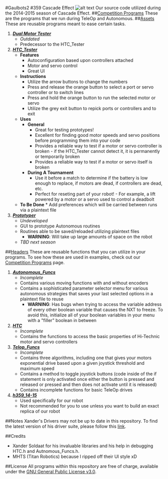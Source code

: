 #Gaulbots2 #359 Cascade Effect
![alt text](https://goo.gl/Jf7P4a)
Our source code utilized during the 2014-2015 season of Cascade Effect.
##[Competition Programs](https://github.com/ftc359/ftc2014/tree/master/Competition%20Programs)
These are the programs that we run during TeleOp and Autonomous.
##[Assets](https://github.com/ftc359/ftc2014/tree/master/Competition%20Programs/Assets)
These are reusable programs meant to ease certain tasks.

1. [**_Dual Motor Tester_**](https://github.com/ftc359/ftc2014/blob/master/Competition%20Programs/Assets/Dual%20Motor%20Tester.c)
    * _Outdated_
    * Predecessor to the HTC_Tester
2. [**_HTC_Tester_**](https://github.com/ftc359/ftc2014/blob/master/Competition%20Programs/Assets/HTC_Tester%20v1.0.c)
    * **Features**
        * Autoconfiguration based upon controllers attached
        * Motor and servo control
        * Great UI
    * **Instructions**
        * Utilize the arrow buttons to change the numbers
        * Press and release the orange button to select a port or servo controller or to switch lines
        * Press and hold the orange button to run the selected motor or servo
        * Utilize the grey exit button to repick ports or controllers and to exit
    * **Uses**
        * **General**
            * Great for testing prototypes!
            * Excellent for finding good motor speeds and servo positions before programming them into your code
            * Provides a reliable way to test if a motor or servo controller is broken - if the HTC_Tester cannot detect it, it is permanently or temporarily broken
            * Provides a reliable way to test if a motor or servo itself is broken
        * **During A Tournament**
            * Use it before a match to determine if the battery is low enough to replace, if motors are dead, if controllers are dead, etc.
            * Perfect for reseting part of your robot! - For example, a lift powered by a motor or a servo used to control a deadbolt
	* **To Be Done**
            * Add preferences which will be carried between runs via a plaintext file
3. [**_Prototyper_**](https://github.com/ftc359/ftc2014/blob/master/Competition%20Programs/Assets/Prototyper.c)
    * _Undeveloped_
    * GUI to prototype Autonomous routines
    * Routines able to be saved/reloaded utilizing plaintext files
        * **WARNING**: Will take up large amounts of space on the robot
    * _TBD next season_

##[Headers](https://github.com/ftc359/ftc2014/tree/master/Competition%20Programs/Assets/Headers)
These are reusable functions that you can utilize in your programs. To see how these are used in examples, check out our [Competition Programs](https://github.com/ftc359/ftc2014/tree/master/Competition%20Programs/Assets/Headers) page.

1. [**_Autonomous_Funcs_**](https://github.com/ftc359/ftc2014/blob/master/Competition%20Programs/Assets/Headers/Autonomous_Funcs.h)
    * _Incomplete_
    * Contains various moving functions with and without encoders
    * Contains a sophisticated parameter selector menu for various autonomous strategies that saves your last selected options in a plaintext file to reuse
        * **WARNING**: Has bugs when trying to access the variable address of every other boolean variable that causes the NXT to freeze. To avoid this, initialize all of your boolean variables in your menu with a "filler" boolean in between
2. [**_HTC_**](https://github.com/ftc359/ftc2014/blob/master/Competition%20Programs/Assets/Headers/HTC.h)
    * _Incomplete_
    * Contains the functions to access the basic properties of Hi-Technic motor and servo controllers
3. [**_Telop_Funcs_**](https://github.com/ftc359/ftc2014/blob/master/Competition%20Programs/Assets/Headers/Teleop_Funcs.h)
    * _Incomplete_
    * Contains three algorithms, including one that gives your motors exponential drive based upon a given joystick threshold and maximum speed
    * Contains a method to toggle joystick buttons (code inside of the if statement is only activated once either the button is pressed and released or pressed and then does not activate until it is released)
    * Contains incomplete functions for basic TeleOp drives
4. [**_h359_14-15_**](https://github.com/ftc359/ftc2014/blob/master/Competition%20Programs/Assets/Headers/h359_14-15.h)
    * Used specifically for our robot
    * Not recommended for you to use unless you want to build an exact replica of our robot

##Notes
Xander's Drivers may not be up to date in this repository. To find the latest version of his driver suite, please follow this [link](https://github.com/botbench/robotcdriversuite).

##Credits
* Xander Soldaat for his invaluable libraries and his help in debugging HTC.h and Autnomous_Funcs.h.
* MHTS (Titan Robotics) because I ripped off their UI style xD

##License
All programs within this repository are free of charge, available under the [GNU General Public License v3.0](http://www.gnu.org/licenses/gpl.html).
